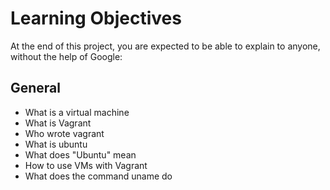 # Learning Objectives
 At the end of this project, you are expected to be able to explain to anyone, without the help of Google:

## General
- What is a virtual machine
- What is Vagrant
- Who wrote vagrant
- What is ubuntu
- What does "Ubuntu" mean
- How to use VMs with Vagrant
- What does the command uname do
